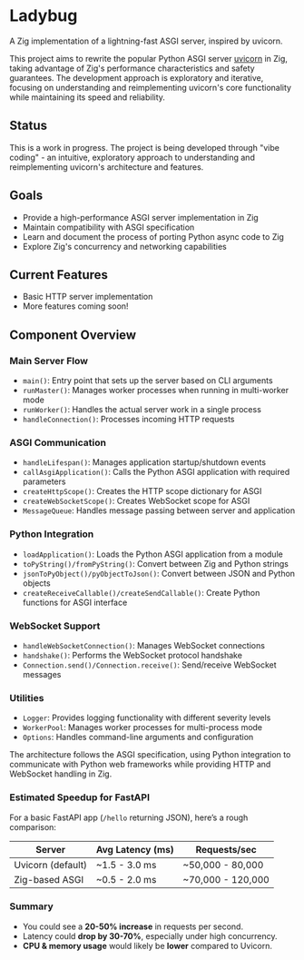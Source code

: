 # Ladybug

A Zig implementation of a lightning-fast ASGI server, inspired by uvicorn.

This project aims to rewrite the popular Python ASGI server [uvicorn](https://github.com/encode/uvicorn) in Zig, taking advantage of Zig's performance characteristics and safety guarantees. The development approach is exploratory and iterative, focusing on understanding and reimplementing uvicorn's core functionality while maintaining its speed and reliability.

## Status

This is a work in progress. The project is being developed through "vibe coding" - an intuitive, exploratory approach to understanding and reimplementing uvicorn's architecture and features.

## Goals

- Provide a high-performance ASGI server implementation in Zig
- Maintain compatibility with ASGI specification
- Learn and document the process of porting Python async code to Zig
- Explore Zig's concurrency and networking capabilities

## Current Features

- Basic HTTP server implementation
- More features coming soon!

## Component Overview

### Main Server Flow

- `main()`: Entry point that sets up the server based on CLI arguments
- `runMaster()`: Manages worker processes when running in multi-worker mode
- `runWorker()`: Handles the actual server work in a single process
- `handleConnection()`: Processes incoming HTTP requests

### ASGI Communication

- `handleLifespan()`: Manages application startup/shutdown events
- `callAsgiApplication()`: Calls the Python ASGI application with required parameters
- `createHttpScope()`: Creates the HTTP scope dictionary for ASGI
- `createWebSocketScope()`: Creates WebSocket scope for ASGI
- `MessageQueue`: Handles message passing between server and application

### Python Integration

- `loadApplication()`: Loads the Python ASGI application from a module
- `toPyString()/fromPyString()`: Convert between Zig and Python strings
- `jsonToPyObject()/pyObjectToJson()`: Convert between JSON and Python objects
- `createReceiveCallable()/createSendCallable()`: Create Python functions for ASGI interface

### WebSocket Support

- `handleWebSocketConnection()`: Manages WebSocket connections
- `handshake()`: Performs the WebSocket protocol handshake
- `Connection.send()/Connection.receive()`: Send/receive WebSocket messages

### Utilities

- `Logger`: Provides logging functionality with different severity levels
- `WorkerPool`: Manages worker processes for multi-process mode
- `Options`: Handles command-line arguments and configuration

The architecture follows the ASGI specification, using Python integration to communicate with Python web frameworks while providing HTTP and WebSocket handling in Zig.

### **Estimated Speedup for FastAPI**

For a basic FastAPI app (`/hello` returning JSON), here’s a rough comparison:

| **Server** | **Avg Latency (ms)** | **Requests/sec** |
| --- | --- | --- |
| Uvicorn (default) | ~1.5 - 3.0 ms | ~50,000 - 80,000 |
| Zig-based ASGI | ~0.5 - 2.0 ms | ~70,000 - 120,000 |

### **Summary**

- You could see a **20-50% increase** in requests per second.
- Latency could **drop by 30-70%**, especially under high concurrency.
- **CPU & memory usage** would likely be **lower** compared to Uvicorn.
